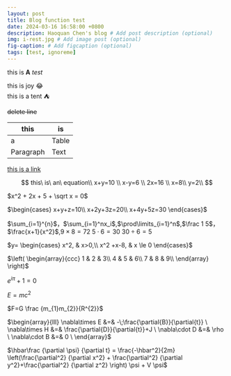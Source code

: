 ```yaml
---
layout: post
title: Blog function test
date: 2024-03-16 16:58:00 +0800
description: Haoquan Chen's blog # Add post description (optional)
img: i-rest.jpg # Add image post (optional)
fig-caption: # Add figcaption (optional)
tags: [test, ignoreme]
---
```

this is **A** *test*  

this is joy     :joy:  
this is a tent  :tent:

~~delete line~~

|this    | is |
| ----------- | ----------- |
| a      | Table      |
| Paragraph   | Text        |

[this is a link](chen-hq.site "my ssite")

$$
this\ is\ an\ equation\\
x+y=10 \\
x-y=6 \\
2x=16 \\
x=8\\
y=2\\
$$

$x^2 + 2x + 5 + \sqrt x = 0$  

$\begin{cases} x+y+z=10\\ x+2y+3z=20\\ x+4y+5z=30 \end{cases}$

$\sum_{i=1}^{n}$，$\sum_{i=1}^nx_i$,$\prod\limits_{i=1}^n$,$\frac 1 5$，$\frac{x+1}{x^2}$,$9 \times 8 = 72$
$5 \cdot 6 = 30$
$30 \div 6 = 5$

$y= \begin{cases} x^2, & x>0,\\ x^2 +x-8, & x \le 0 \end{cases}$

$\left( \begin{array}{ccc} 1 & 2 & 3\\ 4 & 5 & 6\\ 7 & 8 & 9\\ \end{array} \right)$

$e^{i\pi} + 1 = 0$

$E = mc^2$

$F=G \frac {m_{1}m_{2}}{R^{2}}$

$\begin{array}{lll}
\nabla\times E &=& -\;\frac{\partial{B}}{\partial{t}}   
\ \nabla\times H &=& \frac{\partial{D}}{\partial{t}}+J   
\ \nabla\cdot D &=& \rho
\ \nabla\cdot B &=& 0
\ \end{array}$

$\hbar\frac
{\partial \psi}
{\partial t}
= \frac{-\hbar^2}{2m} \left(\frac{\partial^2}
{\partial x^2} + \frac{\partial^2}
{\partial y^2}+\frac{\partial^2}
{\partial z^2}
\right) \psi + V \psi$
